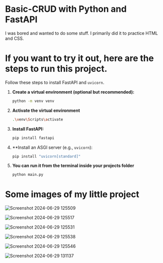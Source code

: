 # Basic-CRUD with Python and FastAPI
 I was bored and wanted to do some stuff. I primarily did it to practice HTML and CSS.

# If you want to try it out, here are the steps to run this project.

Follow these steps to install FastAPI and `uvicorn`.

1. **Create a virtual environment (optional but recommended):**
   ```sh
   python -m venv venv

2. **Activate the virtual environment**
   ```sh
   .\venv\Scripts\activate

3. **Install FastAPI:**
   ```sh
   pip install fastapi

4. **Install an ASGI server (e.g., `uvicorn`):
   ```sh
   pip install "uvicorn[standard]"

 5. **You can run it from the terminal inside your projects folder**
    ```sh
    python main.py

# Some images of my little project

![Screenshot 2024-06-29 125509](https://github.com/garcia-lopez/Basic-CRUD/assets/111716690/ea6b87cd-681d-4087-a44b-0cf5e5cf0a71)

![Screenshot 2024-06-29 125517](https://github.com/garcia-lopez/Basic-CRUD/assets/111716690/8caf9efc-3af5-489b-b284-aa067e289de9)

![Screenshot 2024-06-29 125531](https://github.com/garcia-lopez/Basic-CRUD/assets/111716690/ad5ebd80-59c0-406a-8315-90a2d2a580d8)

![Screenshot 2024-06-29 125538](https://github.com/garcia-lopez/Basic-CRUD/assets/111716690/1aae8177-9e40-4779-8e88-dcd171b71d73)

![Screenshot 2024-06-29 125546](https://github.com/garcia-lopez/Basic-CRUD/assets/111716690/826ff442-da84-4786-b689-612e57df2320)

![Screenshot 2024-06-29 131137](https://github.com/garcia-lopez/Basic-CRUD/assets/111716690/20c56fc1-ca5a-46ed-b752-75d23d7e356b)

